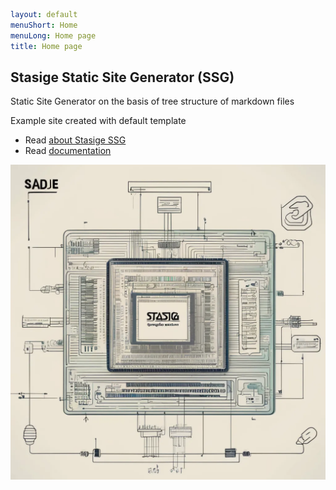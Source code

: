 ```yaml
layout: default
menuShort: Home
menuLong: Home page
title: Home page
```
<!--config-->
## Stasige Static Site Generator (SSG)

Static Site Generator on the basis of tree structure of markdown files

Example site created with default template
- Read [about Stasige SSG](/about)
- Read [documentation](/docs) 

![Generated by AI](-img/preview1.png)
